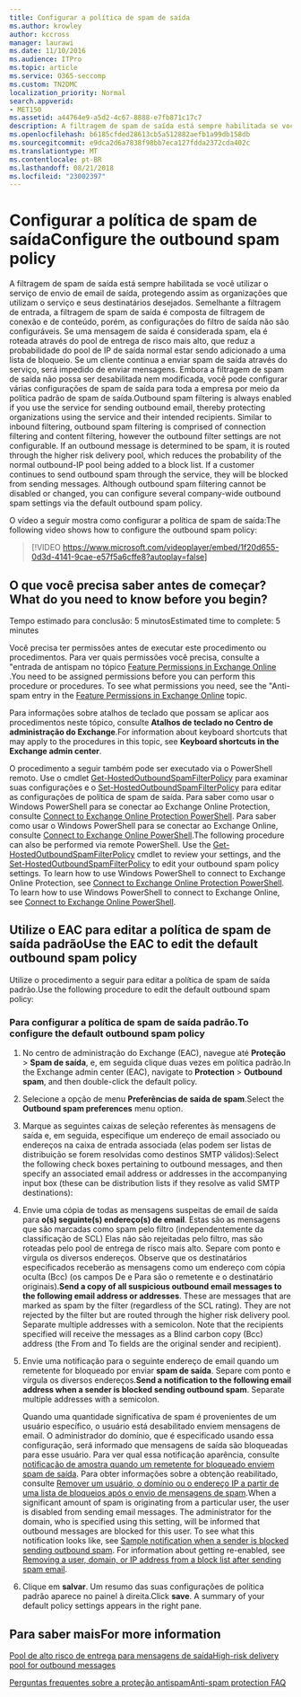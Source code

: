 ```yaml
---
title: Configurar a política de spam de saída
ms.author: krowley
author: kccross
manager: laurawi
ms.date: 11/10/2016
ms.audience: ITPro
ms.topic: article
ms.service: O365-seccomp
ms.custom: TN2DMC
localization_priority: Normal
search.appverid:
- MET150
ms.assetid: a44764e9-a5d2-4c67-8888-e7fb871c17c7
description: A filtragem de spam de saída está sempre habilitada se você utilizar o serviço de envio de email de saída, protegendo assim as organizações que utilizam o serviço e seus destinatários desejados.
ms.openlocfilehash: b6185cfded28613cb5a512882aefb1a99db158db
ms.sourcegitcommit: e9dca2d6a7838f98bb7eca127fdda2372cda402c
ms.translationtype: MT
ms.contentlocale: pt-BR
ms.lasthandoff: 08/21/2018
ms.locfileid: "23002397"
---
```

# <a name="configure-the-outbound-spam-policy"></a><span data-ttu-id="e8eb1-103">Configurar a política de spam de saída</span><span class="sxs-lookup"><span data-stu-id="e8eb1-103">Configure the outbound spam policy</span></span>

<span data-ttu-id="e8eb1-p101">A filtragem de spam de saída está sempre habilitada se você utilizar o serviço de envio de email de saída, protegendo assim as organizações que utilizam o serviço e seus destinatários desejados. Semelhante a filtragem de entrada, a filtragem de spam de saída é composta de filtragem de conexão e de conteúdo, porém, as configurações do filtro de saída não são configuráveis. Se uma mensagem de saída é considerada spam, ela é roteada através do pool de entrega de risco mais alto, que reduz a probabilidade do pool de IP de saída normal estar sendo adicionado a uma lista de bloqueio. Se um cliente continua a enviar spam de saída através do serviço, será impedido de enviar mensagens. Embora a filtragem de spam de saída não possa ser desabilitada nem modificada, você pode configurar várias configurações de spam de saída para toda a empresa por meio da política padrão de spam de saída.</span><span class="sxs-lookup"><span data-stu-id="e8eb1-p101">Outbound spam filtering is always enabled if you use the service for sending outbound email, thereby protecting organizations using the service and their intended recipients. Similar to inbound filtering, outbound spam filtering is comprised of connection filtering and content filtering, however the outbound filter settings are not configurable. If an outbound message is determined to be spam, it is routed through the higher risk delivery pool, which reduces the probability of the normal outbound-IP pool being added to a block list. If a customer continues to send outbound spam through the service, they will be blocked from sending messages. Although outbound spam filtering cannot be disabled or changed, you can configure several company-wide outbound spam settings via the default outbound spam policy.</span></span> 
  
<span data-ttu-id="e8eb1-109">O vídeo a seguir mostra como configurar a política de spam de saída:</span><span class="sxs-lookup"><span data-stu-id="e8eb1-109">The following video shows how to configure the outbound spam policy:</span></span>
  
> [!VIDEO https://www.microsoft.com/videoplayer/embed/1f20d655-0d3d-4141-9cae-e57f5a6cffe8?autoplay=false]
  
## <a name="what-do-you-need-to-know-before-you-begin"></a><span data-ttu-id="e8eb1-110">O que você precisa saber antes de começar?</span><span class="sxs-lookup"><span data-stu-id="e8eb1-110">What do you need to know before you begin?</span></span>
<span data-ttu-id="e8eb1-111"><a name="sectionSection0"> </a></span><span class="sxs-lookup"><span data-stu-id="e8eb1-111"></span></span>

<span data-ttu-id="e8eb1-112">Tempo estimado para conclusão: 5 minutos</span><span class="sxs-lookup"><span data-stu-id="e8eb1-112">Estimated time to complete: 5 minutes</span></span>
  
<span data-ttu-id="e8eb1-p102">Você precisa ter permissões antes de executar este procedimento ou procedimentos. Para ver quais permissões você precisa, consulte a "entrada de antispam no tópico [Feature Permissions in Exchange Online](http://technet.microsoft.com/library/15073ce1-0917-403b-8839-02a2ebc96e16.aspx) .</span><span class="sxs-lookup"><span data-stu-id="e8eb1-p102">You need to be assigned permissions before you can perform this procedure or procedures. To see what permissions you need, see the "Anti-spam entry in the [Feature Permissions in Exchange Online](http://technet.microsoft.com/library/15073ce1-0917-403b-8839-02a2ebc96e16.aspx) topic.</span></span> 
  
<span data-ttu-id="e8eb1-115">Para informações sobre atalhos de teclado que possam se aplicar aos procedimentos neste tópico, consulte **Atalhos de teclado no Centro de administração do Exchange**.</span><span class="sxs-lookup"><span data-stu-id="e8eb1-115">For information about keyboard shortcuts that may apply to the procedures in this topic, see **Keyboard shortcuts in the Exchange admin center**.</span></span>
  
<span data-ttu-id="e8eb1-p103">O procedimento a seguir também pode ser executado via o PowerShell remoto. Use o cmdlet [Get-HostedOutboundSpamFilterPolicy](http://technet.microsoft.com/library/8f15c83c-c10a-4d9d-b135-35321430bdc2.aspx) para examinar suas configurações e o [Set-HostedOutboundSpamFilterPolicy](http://technet.microsoft.com/library/665d1b04-d4b5-4a0e-811a-4e37096ccbfd.aspx) para editar as configurações de política de spam de saída. Para saber como usar o Windows PowerShell para se conectar ao Exchange Online Protection, consulte [Connect to Exchange Online Protection PowerShell](https://go.microsoft.com/fwlink/p/?linkid=627290). Para saber como usar o Windows PowerShell para se conectar ao Exchange Online, consulte [Connect to Exchange Online PowerShell](https://go.microsoft.com/fwlink/p/?linkid=396554).</span><span class="sxs-lookup"><span data-stu-id="e8eb1-p103">The following procedure can also be performed via remote PowerShell. Use the [Get-HostedOutboundSpamFilterPolicy](http://technet.microsoft.com/library/8f15c83c-c10a-4d9d-b135-35321430bdc2.aspx) cmdlet to review your settings, and the [Set-HostedOutboundSpamFilterPolicy](http://technet.microsoft.com/library/665d1b04-d4b5-4a0e-811a-4e37096ccbfd.aspx) to edit your outbound spam policy settings. To learn how to use Windows PowerShell to connect to Exchange Online Protection, see [Connect to Exchange Online Protection PowerShell](https://go.microsoft.com/fwlink/p/?linkid=627290). To learn how to use Windows PowerShell to connect to Exchange Online, see [Connect to Exchange Online PowerShell](https://go.microsoft.com/fwlink/p/?linkid=396554).</span></span>
  
## <a name="use-the-eac-to-edit-the-default-outbound-spam-policy"></a><span data-ttu-id="e8eb1-120">Utilize o EAC para editar a política de spam de saída padrão</span><span class="sxs-lookup"><span data-stu-id="e8eb1-120">Use the EAC to edit the default outbound spam policy</span></span>
<span data-ttu-id="e8eb1-121"><a name="sectionSection1"> </a></span><span class="sxs-lookup"><span data-stu-id="e8eb1-121"></span></span>

<span data-ttu-id="e8eb1-122">Utilize o procedimento a seguir para editar a política de spam de saída padrão.</span><span class="sxs-lookup"><span data-stu-id="e8eb1-122">Use the following procedure to edit the default outbound spam policy:</span></span>
  
### <a name="to-configure-the-default-outbound-spam-policy"></a><span data-ttu-id="e8eb1-123">Para configurar a política de spam de saída padrão.</span><span class="sxs-lookup"><span data-stu-id="e8eb1-123">To configure the default outbound spam policy</span></span>

1. <span data-ttu-id="e8eb1-124">No centro de administração do Exchange (EAC), navegue até **Proteção** \> **Spam de saída**, e, em seguida clique duas vezes em política padrão.</span><span class="sxs-lookup"><span data-stu-id="e8eb1-124">In the Exchange admin center (EAC), navigate to **Protection** \> **Outbound spam**, and then double-click the default policy.</span></span>
    
2. <span data-ttu-id="e8eb1-125">Selecione a opção de menu **Preferências de saída de spam**.</span><span class="sxs-lookup"><span data-stu-id="e8eb1-125">Select the **Outbound spam preferences** menu option.</span></span> 
    
3. <span data-ttu-id="e8eb1-126">Marque as seguintes caixas de seleção referentes às mensagens de saída e, em seguida, especifique um endereço de email associado ou endereços na caixa de entrada associada (elas podem ser listas de distribuição se forem resolvidas como destinos SMTP válidos):</span><span class="sxs-lookup"><span data-stu-id="e8eb1-126">Select the following check boxes pertaining to outbound messages, and then specify an associated email address or addresses in the accompanying input box (these can be distribution lists if they resolve as valid SMTP destinations):</span></span>
    
1. <span data-ttu-id="e8eb1-p104">Envie uma cópia de todas as mensagens suspeitas de email de saída para **o(s) seguinte(s) endereço(s) de email**. Estas são as mensagens que são marcadas como spam pelo filtro (independentemente da classificação de SCL) Elas não são rejeitadas pelo filtro, mas são roteadas pelo pool de entrega de risco mais alto. Separe com ponto e vírgula os diversos endereços. Observe que os destinatários especificados receberão as mensagens como um endereço com cópia oculta (Bcc) (os campos De e Para são o remetente e o destinatário originais).</span><span class="sxs-lookup"><span data-stu-id="e8eb1-p104">**Send a copy of all suspicious outbound email messages to the following email address or addresses**. These are messages that are marked as spam by the filter (regardless of the SCL rating). They are not rejected by the filter but are routed through the higher risk delivery pool. Separate multiple addresses with a semicolon. Note that the recipients specified will receive the messages as a Blind carbon copy (Bcc) address (the From and To fields are the original sender and recipient).</span></span>
    
2. <span data-ttu-id="e8eb1-p105">Envie uma notificação para o seguinte endereço de email quando um remetente for bloqueado por enviar **spam de saída**. Separe com ponto e vírgula os diversos endereços.</span><span class="sxs-lookup"><span data-stu-id="e8eb1-p105">**Send a notification to the following email address when a sender is blocked sending outbound spam**. Separate multiple addresses with a semicolon.</span></span>
    
    <span data-ttu-id="e8eb1-p106">Quando uma quantidade significativa de spam é provenientes de um usuário específico, o usuário está desabilitado enviem mensagens de email. O administrador do domínio, que é especificado usando essa configuração, será informado que mensagens de saída são bloqueadas para esse usuário. Para ver qual essa notificação aparência, consulte [notificação de amostra quando um remetente for bloqueado enviem spam de saída](sample-notification-when-a-sender-is-blocked-sending-outbound-spam.md). Para obter informações sobre a obtenção reabilitado, consulte [Remover um usuário, o domínio ou o endereço IP a partir de uma lista de bloqueios após o envio de mensagens de spam](http://technet.microsoft.com/library/712cfcc1-31e8-4e51-8561-b64258a8f1e5.aspx).</span><span class="sxs-lookup"><span data-stu-id="e8eb1-p106">When a significant amount of spam is originating from a particular user, the user is disabled from sending email messages. The administrator for the domain, who is specified using this setting, will be informed that outbound messages are blocked for this user. To see what this notification looks like, see [Sample notification when a sender is blocked sending outbound spam](sample-notification-when-a-sender-is-blocked-sending-outbound-spam.md). For information about getting re-enabled, see [Removing a user, domain, or IP address from a block list after sending spam email](http://technet.microsoft.com/library/712cfcc1-31e8-4e51-8561-b64258a8f1e5.aspx).</span></span>
    
4. <span data-ttu-id="e8eb1-p107">Clique em **salvar**. Um resumo das suas configurações de política padrão aparece no painel à direita.</span><span class="sxs-lookup"><span data-stu-id="e8eb1-p107">Click **save**. A summary of your default policy settings appears in the right pane.</span></span>
    
## <a name="for-more-information"></a><span data-ttu-id="e8eb1-140">Para saber mais</span><span class="sxs-lookup"><span data-stu-id="e8eb1-140">For more information</span></span>
<span data-ttu-id="e8eb1-141"><a name="sectionSection2"> </a></span><span class="sxs-lookup"><span data-stu-id="e8eb1-141"></span></span>

[<span data-ttu-id="e8eb1-142">Pool de alto risco de entrega para mensagens de saída</span><span class="sxs-lookup"><span data-stu-id="e8eb1-142">High-risk delivery pool for outbound messages</span></span>](high-risk-delivery-pool-for-outbound-messages.md)
  
[<span data-ttu-id="e8eb1-143">Perguntas frequentes sobre a proteção antispam</span><span class="sxs-lookup"><span data-stu-id="e8eb1-143">Anti-spam protection FAQ</span></span>](anti-spam-protection-faq.md)
  

